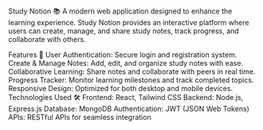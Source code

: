 Study Notion 📚
A modern web application designed to enhance the learning experience. Study Notion provides an interactive platform where users can create, manage, and share study notes, track progress, and collaborate with others.

Features 🚀
User Authentication: Secure login and registration system.
Create & Manage Notes: Add, edit, and organize study notes with ease.
Collaborative Learning: Share notes and collaborate with peers in real time.
Progress Tracker: Monitor learning milestones and track completed topics.
Responsive Design: Optimized for both desktop and mobile devices.
Technologies Used 🛠️
Frontend: React, Tailwind CSS
Backend: Node.js, Express.js
Database: MongoDB
Authentication: JWT (JSON Web Tokens)
APIs: RESTful APIs for seamless integration

